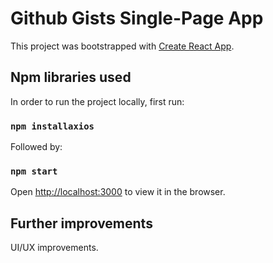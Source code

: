 # Github Gists Single-Page App

This project was bootstrapped with [Create React App](https://github.com/facebook/create-react-app).

## Npm libraries used

In order to run the project locally, first run:

### `npm installaxios`

Followed by:

### `npm start`

Open [http://localhost:3000](http://localhost:3000) to view it in the browser.

## Further improvements

UI/UX improvements.
